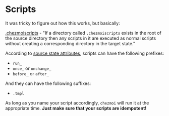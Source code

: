# Scripts

It was tricky to figure out how this works, but basically:

[.chezmoiscripts](https://www.chezmoi.io/reference/special-files-and-directories/chezmoiscripts/) - "If a directory called `.chezmoiscripts` exists in the root of the source directory then any scripts in it are executed as normal scripts without creating a corresponding directory in the target state."

According to [source state attributes](https://www.chezmoi.io/reference/source-state-attributes/), scripts can have the following prefixes:

- `run_`
- `once_` or `onchange_`
- `before_` or `after_`

And they can have the following suffixes:

- `.tmpl`

As long as you name your script accordingly, `chezmoi` will run it at the appropriate time. **Just make sure that your scripts are idempotent!**
